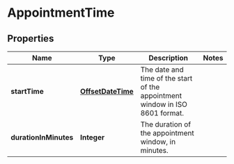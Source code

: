
# AppointmentTime

## Properties
Name | Type | Description | Notes
------------ | ------------- | ------------- | -------------
**startTime** | [**OffsetDateTime**](OffsetDateTime.md) | The date and time of the start of the appointment window in ISO 8601 format. | 
**durationInMinutes** | **Integer** | The duration of the appointment window, in minutes. | 



